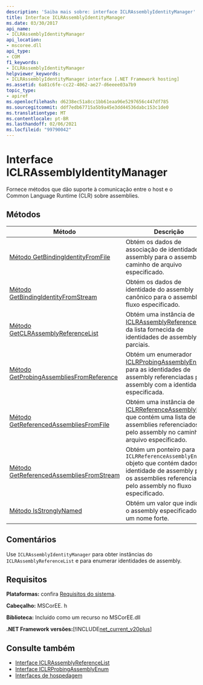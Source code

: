 ```yaml
---
description: 'Saiba mais sobre: interface ICLRAssemblyIdentityManager'
title: Interface ICLRAssemblyIdentityManager
ms.date: 03/30/2017
api_name:
- ICLRAssemblyIdentityManager
api_location:
- mscoree.dll
api_type:
- COM
f1_keywords:
- ICLRAssemblyIdentityManager
helpviewer_keywords:
- ICLRAssemblyIdentityManager interface [.NET Framework hosting]
ms.assetid: 6a81c6fe-cc22-4062-ae27-d6eeee03a7b9
topic_type:
- apiref
ms.openlocfilehash: d6238ec51a8cc1bb61eaa96e5297656c447df785
ms.sourcegitcommit: ddf7edb67715a5b9a45e3dd44536dabc153c1de0
ms.translationtype: MT
ms.contentlocale: pt-BR
ms.lasthandoff: 02/06/2021
ms.locfileid: "99790042"
---
```

# <a name="iclrassemblyidentitymanager-interface"></a>Interface ICLRAssemblyIdentityManager

Fornece métodos que dão suporte à comunicação entre o host e o Common Language Runtime (CLR) sobre assemblies.  
  
## <a name="methods"></a>Métodos  
  
|Método|Descrição|  
|------------|-----------------|  
|[Método GetBindingIdentityFromFile](iclrassemblyidentitymanager-getbindingidentityfromfile-method.md)|Obtém os dados de associação de identidade do assembly para o assembly no caminho de arquivo especificado.|  
|[Método GetBindingIdentityFromStream](iclrassemblyidentitymanager-getbindingidentityfromstream-method.md)|Obtém os dados de identidade do assembly canônico para o assembly no fluxo especificado.|  
|[Método GetCLRAssemblyReferenceList](iclrassemblyidentitymanager-getclrassemblyreferencelist-method.md)|Obtém uma instância de [ICLRAssemblyReferenceList](iclrassemblyreferencelist-interface.md) da lista fornecida de identidades de assembly parciais.|  
|[Método GetProbingAssembliesFromReference](iclrassemblyidentitymanager-getprobingassembliesfromreference-method.md)|Obtém um enumerador [ICLRProbingAssemblyEnum](iclrprobingassemblyenum-interface.md) para as identidades de assembly referenciadas pelo assembly com a identidade especificada.|  
|[Método GetReferencedAssembliesFromFile](iclrassemblyidentitymanager-getreferencedassembliesfromfile-method.md)|Obtém uma instância de [ICLRReferenceAssemblyEnum](iclrreferenceassemblyenum-interface.md) que contém uma lista de assemblies referenciados pelo assembly no caminho de arquivo especificado.|  
|[Método GetReferencedAssembliesFromStream](iclrassemblyidentitymanager-getreferencedassembliesfromstream-method.md)|Obtém um ponteiro para um `ICLRReferenceAssemblyEnum` objeto que contém dados de identidade de assembly para os assemblies referenciados pelo assembly no fluxo especificado.|  
|[Método IsStronglyNamed](iclrassemblyidentitymanager-isstronglynamed-method.md)|Obtém um valor que indica se o assembly especificado tem um nome forte.|  
  
## <a name="remarks"></a>Comentários  

 Use `ICLRAssemblyIdentityManager` para obter instâncias do `ICLRAssemblyReferenceList` e para enumerar identidades de assembly.  
  
## <a name="requirements"></a>Requisitos  

 **Plataformas:** confira [Requisitos do sistema](../../get-started/system-requirements.md).  
  
 **Cabeçalho:** MSCorEE. h  
  
 **Biblioteca:** Incluído como um recurso no MSCorEE.dll  
  
 **.NET Framework versões:**[!INCLUDE[net_current_v20plus](../../../../includes/net-current-v20plus-md.md)]  
  
## <a name="see-also"></a>Consulte também

- [Interface ICLRAssemblyReferenceList](iclrassemblyreferencelist-interface.md)
- [Interface ICLRProbingAssemblyEnum](iclrprobingassemblyenum-interface.md)
- [Interfaces de hospedagem](hosting-interfaces.md)
